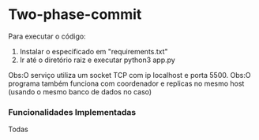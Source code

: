 # Two-phase-commit

Para executar o código:
1. Instalar o especificado em "requirements.txt"
2. Ir até o diretório raiz e executar python3 app.py

Obs:O serviço utiliza um socket TCP com ip localhost e porta 5500.
Obs:O programa também funciona com coordenador e replicas no mesmo host (usando o mesmo banco de dados no caso)
### Funcionalidades Implementadas
Todas

